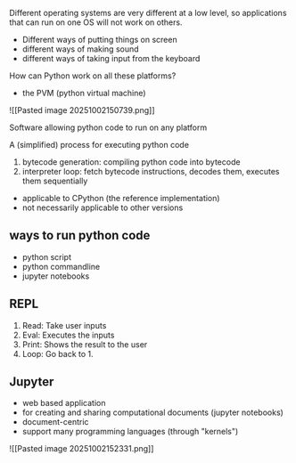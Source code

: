 
Different operating systems are very different at a low level, so applications that can run on one OS will not work on others.
- Different ways of putting things on screen
- different ways of making sound
- different ways of taking input from the keyboard

How can Python work on all these platforms? 
- the PVM (python virtual machine)

![[Pasted image 20251002150739.png]]

Software allowing python code to run on any platform

A (simplified) process for executing python code
1. bytecode generation: compiling python code into bytecode
2. interpreter loop: fetch bytecode instructions, decodes them, executes them sequentially


- applicable to CPython (the reference implementation)
- not necessarily applicable to other versions


## ways to run python code

- python script
- python commandline
- jupyter notebooks

## REPL 
1. Read: Take user inputs 
2. Eval: Executes the inputs 
3. Print: Shows the result to the user 
4. Loop: Go back to 1.


## Jupyter
- web based application
- for creating and sharing computational documents (jupyter notebooks)
- document-centric
- support many programming languages (through "kernels")

![[Pasted image 20251002152331.png]]

